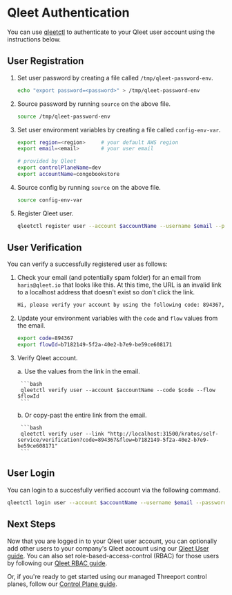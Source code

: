 # Qleet Authentication

You can use [qleetctl](/guides/install-qleetctl) to authenticate to your
Qleet user account using the instructions below.

## User Registration

1. Set user password by creating a file called `/tmp/qleet-password-env`.

    ```bash
    echo "export password=<password>" > /tmp/qleet-password-env
    ```

1. Source password by running `source` on the above file.

    ```bash
    source /tmp/qleet-password-env
    ```

1. Set user environment variables by creating a file called `config-env-var`.

    ```bash
    export region=<region>     # your default AWS region
    export email=<email>       # your user email

    # provided by Qleet
    export controlPlaneName=dev
    export accountName=congobookstore
    ```

1. Source config by running `source` on the above file.

    ```bash
    source config-env-var
    ```

1. Register Qleet user.

    ```bash
    qleetctl register user --account $accountName --username $email --password $password
    ```

## User Verification

You can verify a successfully registered user as follows:

1. Check your email (and potentially spam folder) for an email from `haris@qleet.io`
that looks like this.  At this time, the URL is an invalid link to a localhost address
that doesn't exist so don't click the link.

    ```bash
    Hi, please verify your account by using the following code: 894367, URL: http://localhost:31500/kratos/self-service/verification?code=894367&flow=b7182149-5f2a-40e2-b7e9-be59ce608171
    ```

1. Update your environment variables with the `code` and `flow` values from the email.

    ```bash
    export code=894367
    export flowId=b7182149-5f2a-40e2-b7e9-be59ce608171
    ```

1. Verify Qleet account.

    a. Use the values from the link in the email.

        ```bash
        qleetctl verify user --account $accountName --code $code --flow $flowId
        ```

    b. Or copy-past the entire link from the email.

        ```bash
        qleetctl verify user --link "http://localhost:31500/kratos/self-service/verification?code=894367&flow=b7182149-5f2a-40e2-b7e9-be59ce608171"
        ```

## User Login
You can login to a succesfully verified account via the following command.

```bash
qleetctl login user --account $accountName --username $email --password $password
```

## Next Steps

Now that you are logged in to your Qleet user account, you can optionally add
other users to your company's Qleet account using our [Qleet User
guide](qleet-user.md).  You can also set role-based-access-control (RBAC) for those
users by following our [Qleet RBAC guide](qleet-rbac.md).

Or, if you're ready to get started using our managed Threeport control planes,
follow our [Control Plane guide](qleet-control-plane.md).


